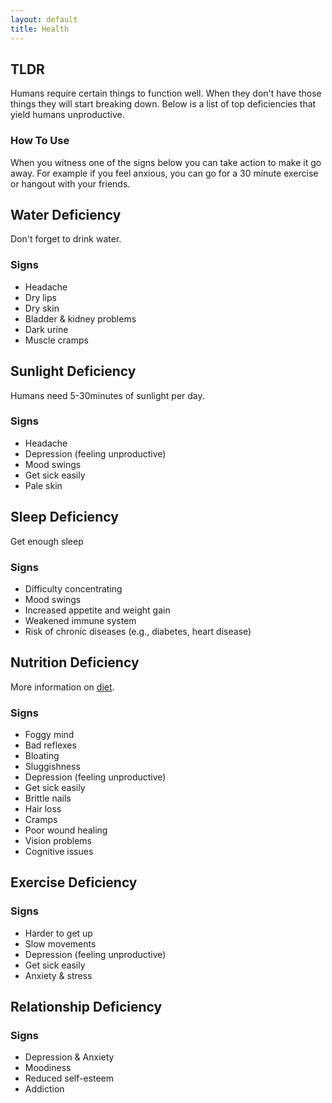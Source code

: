 ```yaml
---
layout: default
title: Health
---
```


## TLDR

Humans require certain things to function well. When they don't have those things they will start breaking down. Below is a list of top deficiencies that yield humans unproductive.

### How To Use
When you witness one of the signs below you can take action to make it go away. For example if you feel anxious, you can go for a 30 minute exercise or hangout with your friends.


## Water Deficiency

Don't forget to drink water.

### Signs

- Headache
- Dry lips
- Dry skin
- Bladder & kidney problems
- Dark urine
- Muscle cramps

## Sunlight Deficiency

Humans need 5-30minutes of sunlight per day.

### Signs

- Headache
- Depression (feeling unproductive)
- Mood swings
- Get sick easily
- Pale skin

## Sleep Deficiency

Get enough sleep

### Signs
- Difficulty concentrating
- Mood swings
- Increased appetite and weight gain
- Weakened immune system
- Risk of chronic diseases (e.g., diabetes, heart disease)

## Nutrition Deficiency

More information on [diet](/diet.md). 

### Signs
- Foggy mind
- Bad reflexes
- Bloating
- Sluggishness
- Depression (feeling unproductive)
- Get sick easily
- Brittle nails
- Hair loss
- Cramps
- Poor wound healing
- Vision problems
- Cognitive issues

## Exercise Deficiency

### Signs
- Harder to get up
- Slow movements
- Depression (feeling unproductive)
- Get sick easily
- Anxiety & stress

## Relationship Deficiency

### Signs

- Depression & Anxiety
- Moodiness
- Reduced self-esteem
- Addiction